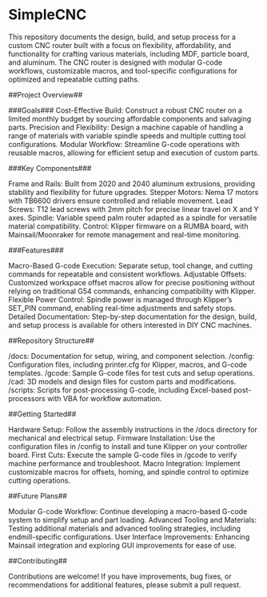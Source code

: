 # SimpleCNC #
This repository documents the design, build, and setup process for a custom CNC router built with a focus on flexibility, affordability, and functionality for crafting various materials, including MDF, particle board, and aluminum. The CNC router is designed with modular G-code workflows, customizable macros, and tool-specific configurations for optimized and repeatable cutting paths.

##Project Overview##

###Goals###
Cost-Effective Build: Construct a robust CNC router on a limited monthly budget by sourcing affordable components and salvaging parts.
Precision and Flexibility: Design a machine capable of handling a range of materials with variable spindle speeds and multiple cutting tool configurations.
Modular Workflow: Streamline G-code operations with reusable macros, allowing for efficient setup and execution of custom parts.

###Key Components###

Frame and Rails: Built from 2020 and 2040 aluminum extrusions, providing stability and flexibility for future upgrades.
Stepper Motors: Nema 17 motors with TB6600 drivers ensure controlled and reliable movement.
Lead Screws: T12 lead screws with 2mm pitch for precise linear travel on X and Y axes.
Spindle: Variable speed palm router adapted as a spindle for versatile material compatibility.
Control: Klipper firmware on a RUMBA board, with Mainsail/Moonraker for remote management and real-time monitoring.

###Features###

Macro-Based G-code Execution: Separate setup, tool change, and cutting commands for repeatable and consistent workflows.
Adjustable Offsets: Customized workspace offset macros allow for precise positioning without relying on traditional G54 commands, enhancing compatibility with Klipper.
Flexible Power Control: Spindle power is managed through Klipper’s SET_PIN command, enabling real-time adjustments and safety stops.
Detailed Documentation: Step-by-step documentation for the design, build, and setup process is available for others interested in DIY CNC machines.

##Repository Structure##

/docs: Documentation for setup, wiring, and component selection.
/config: Configuration files, including printer.cfg for Klipper, macros, and G-code templates.
/gcode: Sample G-code files for test cuts and setup operations.
/cad: 3D models and design files for custom parts and modifications.
/scripts: Scripts for post-processing G-code, including Excel-based post-processors with VBA for workflow automation.

##Getting Started##

Hardware Setup: Follow the assembly instructions in the /docs directory for mechanical and electrical setup.
Firmware Installation: Use the configuration files in /config to install and tune Klipper on your controller board.
First Cuts: Execute the sample G-code files in /gcode to verify machine performance and troubleshoot.
Macro Integration: Implement customizable macros for offsets, homing, and spindle control to optimize cutting operations.

##Future Plans##

Modular G-code Workflow: Continue developing a macro-based G-code system to simplify setup and part loading.
Advanced Tooling and Materials: Testing additional materials and advanced tooling strategies, including endmill-specific configurations.
User Interface Improvements: Enhancing Mainsail integration and exploring GUI improvements for ease of use.

##Contributing##

Contributions are welcome! If you have improvements, bug fixes, or recommendations for additional features, please submit a pull request.
